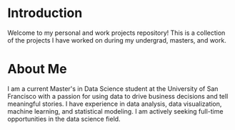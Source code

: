 # Introduction
Welcome to my personal and work projects repository! This is a collection of the projects I have worked on during my undergrad, masters, and work.

# About Me
I am a current Master's in Data Science student at the University of San Francisco with a passion for using data to drive business decisions and tell meaningful stories. I have experience in data analysis, data visualization, machine learning, and statistical modeling. I am actively seeking full-time opportunities in the data science field.



